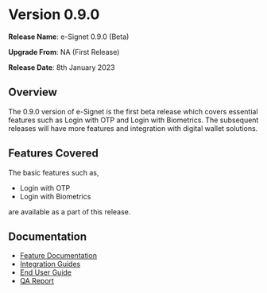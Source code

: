 # Version 0.9.0

**Release Name**: e-Signet 0.9.0 (Beta)

**Upgrade From**: NA (First Release)

**Release Date**: 8th January 2023

## Overview

The 0.9.0 version of e-Signet is the first beta release which covers essential features such as Login with OTP and Login with Biometrics. The subsequent releases will have more features and integration with digital wallet solutions.

## Features Covered

The basic features such as,

* Login with OTP
* Login with Biometrics

are available as a part of this release.

## Documentation

* [Feature Documentation](architecture/features.md)
* [Integration Guides](integration-guides/README.md)
* [End User Guide](esignet-end-user-guide.md)
* [QA Report](test-report-0.9.0.md)
